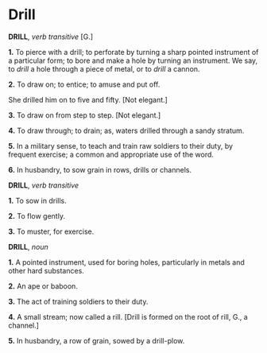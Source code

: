 # Drill

**DRILL**, _verb transitive_ \[G.\]

**1.** To pierce with a drill; to perforate by turning a sharp pointed instrument of a particular form; to bore and make a hole by turning an instrument. We say, to _drill_ a hole through a piece of metal, or to _drill_ a cannon.

**2.** To draw on; to entice; to amuse and put off.

She drilled him on to five and fifty. \[Not elegant.\]

**3.** To draw on from step to step. \[Not elegant.\]

**4.** To draw through; to drain; as, waters drilled through a sandy stratum.

**5.** In a military sense, to teach and train raw soldiers to their duty, by frequent exercise; a common and appropriate use of the word.

**6.** In husbandry, to sow grain in rows, drills or channels.

**DRILL**, _verb transitive_

**1.** To sow in drills.

**2.** To flow gently.

**3.** To muster, for exercise.

**DRILL**, _noun_

**1.** A pointed instrument, used for boring holes, particularly in metals and other hard substances.

**2.** An ape or baboon.

**3.** The act of training soldiers to their duty.

**4.** A small stream; now called a rill. \[Drill is formed on the root of rill, G., a channel.\]

**5.** In husbandry, a row of grain, sowed by a drill-plow.